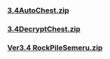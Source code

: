 ### [3.4AutoChest.zip](https://raw.githubusercontent.com/VaLueS6655/Genshin_Impact_Teleport/Raw/OptimizationCollectionPackage%2FAuto-Teleport_byA9FM%2826_01_2023%29%2FALL%20CHESTS%2FVer3.4%20Chest%2F3.4AutoChest.zip)

### [3.4DecryptChest.zip](https://raw.githubusercontent.com/VaLueS6655/Genshin_Impact_Teleport/Raw/OptimizationCollectionPackage%2FAuto-Teleport_byA9FM%2826_01_2023%29%2FALL%20CHESTS%2FVer3.4%20Chest%2F3.4DecryptChest.zip)

### [Ver3.4 RockPileSemeru.zip](https://raw.githubusercontent.com/VaLueS6655/Genshin_Impact_Teleport/Raw/OptimizationCollectionPackage%2FAuto-Teleport_byA9FM%2826_01_2023%29%2FALL%20CHESTS%2FVer3.4%20Chest%2FVer3.4%20RockPileSemeru.zip)

